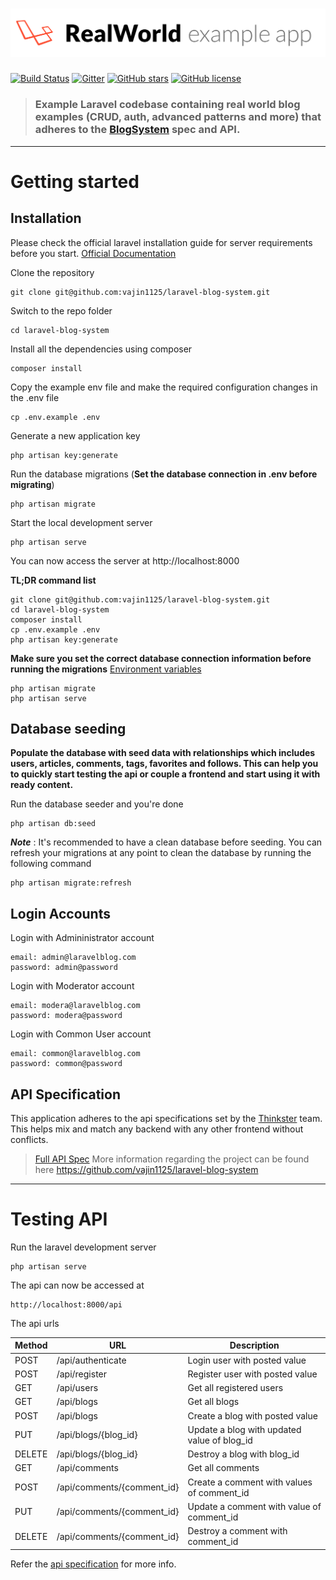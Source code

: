 # ![Laravel Example App](logo.png)

[![Build Status](https://img.shields.io/travis/gothinkster/laravel-realworld-example-app/master.svg)](https://travis-ci.org/gothinkster/laravel-realworld-example-app) [![Gitter](https://img.shields.io/gitter/room/realworld-dev/laravel.svg)](https://gitter.im/realworld-dev/laravel) [![GitHub stars](https://img.shields.io/github/stars/gothinkster/laravel-realworld-example-app.svg)](https://github.com/gothinkster/laravel-realworld-example-app/stargazers) [![GitHub license](https://img.shields.io/github/license/gothinkster/laravel-realworld-example-app.svg)](https://raw.githubusercontent.com/gothinkster/laravel-realworld-example-app/master/LICENSE)

> ### Example Laravel codebase containing real world blog examples (CRUD, auth, advanced patterns and more) that adheres to the [BlogSystem](https://github.com/vajin1125/laravel-blog-system) spec and API.

----------

# Getting started

## Installation

Please check the official laravel installation guide for server requirements before you start. [Official Documentation](https://https://laravel.com/docs/9.x/installation)

Clone the repository

    git clone git@github.com:vajin1125/laravel-blog-system.git

Switch to the repo folder

    cd laravel-blog-system

Install all the dependencies using composer

    composer install

Copy the example env file and make the required configuration changes in the .env file

    cp .env.example .env

Generate a new application key

    php artisan key:generate

Run the database migrations (**Set the database connection in .env before migrating**)

    php artisan migrate

Start the local development server

    php artisan serve

You can now access the server at http://localhost:8000

**TL;DR command list**

    git clone git@github.com:vajin1125/laravel-blog-system.git
    cd laravel-blog-system
    composer install
    cp .env.example .env
    php artisan key:generate
    
**Make sure you set the correct database connection information before running the migrations** [Environment variables](#environment-variables)

    php artisan migrate
    php artisan serve

## Database seeding

**Populate the database with seed data with relationships which includes users, articles, comments, tags, favorites and follows. This can help you to quickly start testing the api or couple a frontend and start using it with ready content.**

Run the database seeder and you're done

    php artisan db:seed

***Note*** : It's recommended to have a clean database before seeding. You can refresh your migrations at any point to clean the database by running the following command

    php artisan migrate:refresh
    
## Login Accounts

Login with Admininistrator account

    email: admin@laravelblog.com
    password: admin@password

Login with Moderator account

    email: modera@laravelblog.com
    password: modera@password

Login with Common User account

    email: common@laravelblog.com
    password: common@password

## API Specification

This application adheres to the api specifications set by the [Thinkster](https://github.com/vajin1125) team. This helps mix and match any backend with any other frontend without conflicts.

> [Full API Spec](https://github.com/vajin1125)
More information regarding the project can be found here https://github.com/vajin1125/laravel-blog-system

----------

# Testing API

Run the laravel development server

    php artisan serve

The api can now be accessed at

    http://localhost:8000/api

The api urls

| **Method** | **URL**              	| **Description**            	               |
|----------	|---------------------------|----------------------------------------------|
| POST     	| /api/authenticate     	| Login user with posted value 	               |
| POST    	| /api/register         	| Register user with posted value              |
| GET    	| /api/users    	        | Get all registered users     	               |
| GET       | /api/blogs                | Get all blogs                                |
| POST      | /api/blogs                | Create a blog with posted value              |
| PUT       | /api/blogs/{blog_id}      | Update a blog with updated value of blog_id  |
| DELETE    | /api/blogs/{blog_id}      | Destroy a blog with blog_id                  |
| GET       | /api/comments             | Get all comments                             |
| POST      | /api/comments/{comment_id}| Create a comment with values of comment_id   |
| PUT       | /api/comments/{comment_id}| Update a comment with value of comment_id    |
| DELETE    | /api/comments/{comment_id}| Destroy a comment with comment_id            |


Refer the [api specification](#api-specification) for more info.
